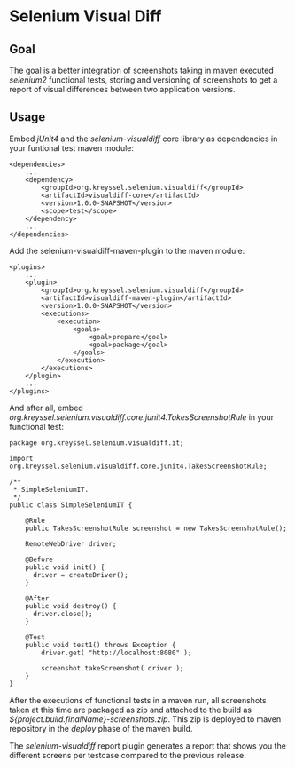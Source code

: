 Selenium Visual Diff
====================

Goal
----
The goal is a better integration of screenshots taking in maven executed *selenium2*
functional tests, storing and versioning of screenshots to get a report of visual differences
between two application versions.

Usage
-----
Embed *jUnit4* and the *selenium-visualdiff* core library as dependencies in your funtional test maven module:

    <dependencies>
        ...
        <dependency>
            <groupId>org.kreyssel.selenium.visualdiff</groupId>
            <artifactId>visualdiff-core</artifactId>
            <version>1.0.0-SNAPSHOT</version>
            <scope>test</scope>
        </dependency>
        ...
    </dependencies>

Add the selenium-visualdiff-maven-plugin to the maven module:

    <plugins>
        ...
        <plugin>
            <groupId>org.kreyssel.selenium.visualdiff</groupId>
            <artifactId>visualdiff-maven-plugin</artifactId>
            <version>1.0.0-SNAPSHOT</version>
            <executions>
                <execution>
                    <goals>
                        <goal>prepare</goal>
                        <goal>package</goal>
                    </goals>
                </execution>
            </executions>
        </plugin>
        ...
    </plugins>

And after all, embed *org.kreyssel.selenium.visualdiff.core.junit4.TakesScreenshotRule* in your functional test:

    package org.kreyssel.selenium.visualdiff.it;
    
    import org.kreyssel.selenium.visualdiff.core.junit4.TakesScreenshotRule;
    
    /**
     * SimpleSeleniumIT.
     */
    public class SimpleSeleniumIT {
    
        @Rule
        public TakesScreenshotRule screenshot = new TakesScreenshotRule();
      
        RemoteWebDriver driver;
      
        @Before
        public void init() {
          driver = createDriver();
        }
      
        @After
        public void destroy() {
          driver.close();
        }
          
        @Test
        public void test1() throws Exception {
            driver.get( "http://localhost:8080" );
    
            screenshot.takeScreenshot( driver );
        }
    }

After the executions of functional tests in a maven run, all screenshots taken at this time are packaged as zip and attached to the build as *${project.build.finalName}-screenshots.zip*. This zip is deployed to maven repository in the *deploy* phase of the maven build.

The *selenium-visualdiff* report plugin generates a report that shows you the different screens per testcase compared to the previous release.

